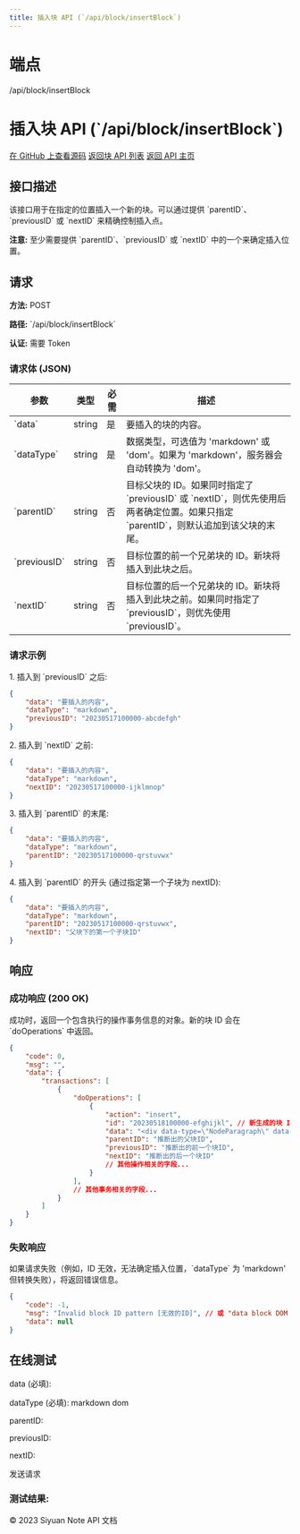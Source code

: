 ```yaml
---
title: 插入块 API (`/api/block/insertBlock`)
---
```

# 端点

/api/block/insertBlock

# 插入块 API (\`/api/block/insertBlock\`)

[在 GitHub 上查看源码](https://github.com/siyuan-note/siyuan/blob/master/kernel/api/block_op.go#L451) [返回块 API 列表](../pages/block.html) [返回 API 主页](../index.html)

## 接口描述

该接口用于在指定的位置插入一个新的块。可以通过提供 \`parentID\`、\`previousID\` 或 \`nextID\` 来精确控制插入点。

**注意:** 至少需要提供 \`parentID\`、\`previousID\` 或 \`nextID\` 中的一个来确定插入位置。

## 请求

**方法:** POST

**路径:** \`/api/block/insertBlock\`

**认证:** 需要 Token

### 请求体 (JSON)

| 参数 | 类型 | 必需 | 描述 |
| --- | --- | --- | --- |
| \`data\` | string | 是 | 要插入的块的内容。 |
| \`dataType\` | string | 是 | 数据类型，可选值为 'markdown' 或 'dom'。如果为 'markdown'，服务器会自动转换为 'dom'。 |
| \`parentID\` | string | 否 | 目标父块的 ID。如果同时指定了 \`previousID\` 或 \`nextID\`，则优先使用后两者确定位置。如果只指定 \`parentID\`，则默认追加到该父块的末尾。 |
| \`previousID\` | string | 否 | 目标位置的前一个兄弟块的 ID。新块将插入到此块之后。 |
| \`nextID\` | string | 否 | 目标位置的后一个兄弟块的 ID。新块将插入到此块之前。如果同时指定了 \`previousID\`，则优先使用 \`previousID\`。 |

### 请求示例

1\. 插入到 \`previousID\` 之后:

```json
{
    "data": "要插入的内容",
    "dataType": "markdown",
    "previousID": "20230517100000-abcdefgh"
}
```

2\. 插入到 \`nextID\` 之前:

```json
{
    "data": "要插入的内容",
    "dataType": "markdown",
    "nextID": "20230517100000-ijklmnop"
}
```

3\. 插入到 \`parentID\` 的末尾:

```json
{
    "data": "要插入的内容",
    "dataType": "markdown",
    "parentID": "20230517100000-qrstuvwx"
}
```

4\. 插入到 \`parentID\` 的开头 (通过指定第一个子块为 nextID):

```json
{
    "data": "要插入的内容",
    "dataType": "markdown",
    "parentID": "20230517100000-qrstuvwx",
    "nextID": "父块下的第一个子块ID"
}
```

## 响应

### 成功响应 (200 OK)

成功时，返回一个包含执行的操作事务信息的对象。新的块 ID 会在 \`doOperations\` 中返回。

```json
{
    "code": 0,
    "msg": "",
    "data": {
        "transactions": [
            {
                "doOperations": [
                    {
                        "action": "insert",
                        "id": "20230518100000-efghijkl", // 新生成的块 ID
                        "data": "<div data-type=\"NodeParagraph\" data-node-id=\"20230518100000-efghijkl\">要插入的内容</div>",
                        "parentID": "推断出的父块ID",
                        "previousID": "推断出的前一个块ID",
                        "nextID": "推断出的后一个块ID"
                        // 其他操作相关的字段...
                    }
                ],
                // 其他事务相关的字段...
            }
        ]
    }
}
```

### 失败响应

如果请求失败（例如，ID 无效，无法确定插入位置，\`dataType\` 为 'markdown' 但转换失败），将返回错误信息。

```json
{
    "code": -1,
    "msg": "Invalid block ID pattern [无效的ID]", // 或 "data block DOM failed: ..." 或其他错误
    "data": null
}
```

## 在线测试

data (必填):

dataType (必填): markdown dom

parentID: 

previousID: 

nextID: 

发送请求

### 测试结果:

© 2023 Siyuan Note API 文档

